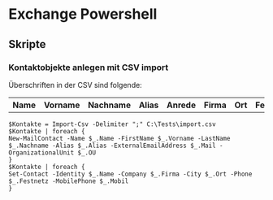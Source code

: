 # Exchange Powershell

## <span class="mw-headline" id="bkmrk-skripte-1">Skripte</span>

### <span class="mw-headline" id="bkmrk-kontaktobjekte-anleg-1">Kontaktobjekte anlegen mit CSV import</span>

Überschriften in der CSV sind folgende:

<table class="wikitable" id="bkmrk-name-vorname-nachnam"><tbody><tr><th>Name</th><th>Vorname</th><th>Nachname</th><th>Alias</th><th>Anrede</th><th>Firma</th><th>Ort</th><th>Festnetz</th><th>Mobil</th><th>Mail</th><th>OU</th></tr></tbody></table>

```
$Kontakte = Import-Csv -Delimiter ";" C:\Tests\import.csv
$Kontakte | foreach {
New-MailContact -Name $_.Name -FirstName $_.Vorname -LastName $_.Nachname -Alias $_.Alias -ExternalEmailAddress $_.Mail -OrganizationalUnit $_.OU
}
$Kontakte | foreach {
Set-Contact -Identity $_.Name -Company $_.Firma -City $_.Ort -Phone $_.Festnetz -MobilePhone $_.Mobil
}
```